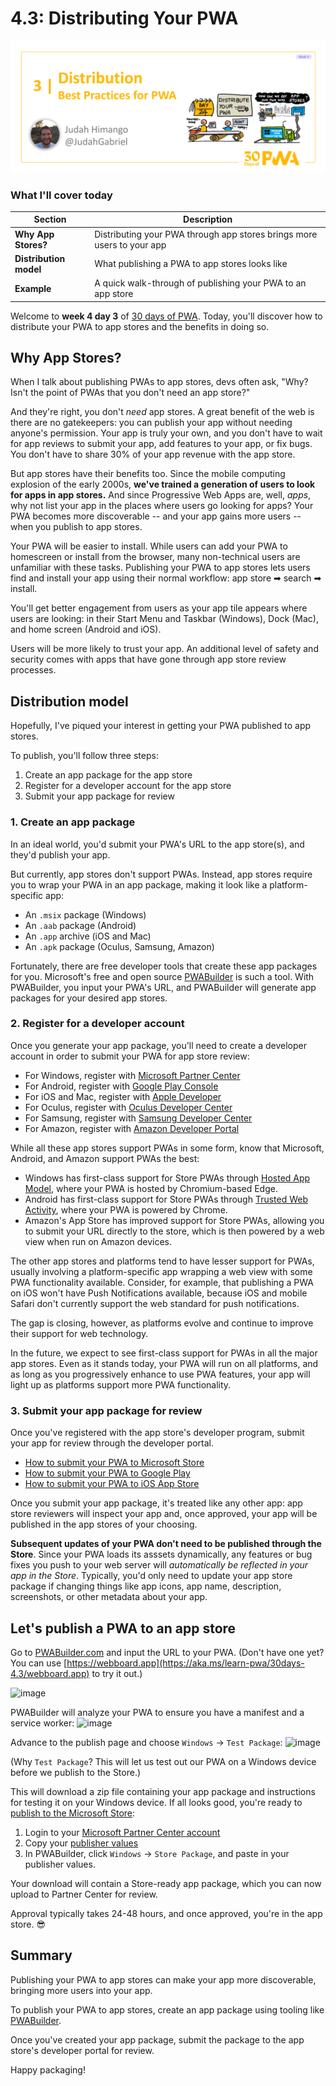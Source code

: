 # 4.3: Distributing Your PWA

![image of title and author.](_media/day3.png)

### What I'll cover today

| Section | Description |
| ------- | ----------- |
| **Why App Stores?** | Distributing your PWA through app stores brings more users to your app  |
| **Distribution model** | What publishing a PWA to app stores looks like |
| **Example** | A quick walk-through of publishing your PWA to an app store |

Welcome to **week 4 day 3** of [30 days of PWA](https://aka.ms/learn-pwa/30Days-blog). Today, you'll discover how to distribute your PWA to app stores and the benefits in doing so.

## Why App Stores?

When I talk about publishing PWAs to app stores, devs often ask, "Why? Isn't the point of PWAs that you don't need an app store?"

And they're right, you don't _need_ app stores. A great benefit of the web is there are no gatekeepers: you can publish your app without needing anyone's permission. Your app is truly your own, and you don't have to wait for app reviews to submit your app, add features to your app, or fix bugs. You don't have to share 30% of your app revenue with the app store.

But app stores have their benefits too. Since the mobile computing explosion of the early 2000s, **we've trained a generation of users to look for apps in app stores.** And since Progressive Web Apps are, well, _apps_, why not list your app in the places where users go looking for apps? Your PWA becomes more discoverable -- and your app gains more users -- when you publish to app stores. 

Your PWA will be easier to install. While users can add your PWA to homescreen or install from the browser, many non-technical users are unfamiliar with these tasks. Publishing your PWA to app stores lets users find and install your app using their normal workflow: app store ➡ search ➡ install. 

You'll get better engagement from users as your app tile appears where users are looking: in their Start Menu and Taskbar (Windows), Dock (Mac), and home screen (Android and iOS).

Users will be more likely to trust your app. An additional level of safety and security comes with apps that have gone through app store review processes.

## Distribution model

Hopefully, I've piqued your interest in getting your PWA published to app stores. 

To publish, you'll follow three steps:

1. Create an app package for the app store
2. Register for a developer account for the app store
3. Submit your app package for review

### 1. Create an app package

In an ideal world, you'd submit your PWA's URL to the app store(s), and they'd publish your app. 

But currently, app stores don't support PWAs. Instead, app stores require you to wrap your PWA in an app package, making it look like a platform-specific app:

- An `.msix` package (Windows)
- An `.aab` package (Android)
- An `.app` archive (iOS and Mac)
- An `.apk` package (Oculus, Samsung, Amazon)

Fortunately, there are free developer tools that create these app packages for you. Microsoft's free and open source [PWABuilder](https://aka.ms/learn-pwa/30days-4.3/pwabuilder.com) is such a tool. With PWABuilder, you input your PWA's URL, and PWABuilder will generate app packages for your desired app stores.

### 2. Register for a developer account

Once you generate your app package, you'll need to create a developer account in order to submit your PWA for app store review:

- For Windows, register with [Microsoft Partner Center](https://aka.ms/learn-pwa/30days-4.3/partner.microsoft.com)
- For Android, register with [Google Play Console](https://aka.ms/learn-pwa/30days-4.3/play.google.com/console/about)
- For iOS and Mac, register with [Apple Developer](https://aka.ms/learn-pwa/30days-4.3/developer.apple.com/account)
- For Oculus, register with [Oculus Developer Center](https://aka.ms/learn-pwa/30days-4.3/developer.oculus.com/documentation/web/pwa-submit-app)
- For Samsung, register with [Samsung Developer Center](hhttps://aka.ms/learn-pwa/30days-4.3/developer.samsung.com)
- For Amazon, register with [Amazon Developer Portal](https://aka.ms/learn-pwa/30days-4.3/developer.amazon.com/apps-and-games)

While all these app stores support PWAs in some form, know that Microsoft, Android, and Amazon support PWAs the best:

- Windows has first-class support for Store PWAs through [Hosted App Model](https://aka.ms/learn-pwa/30days-4.3/blogs.windows.com/windowsdeveloper/2020/03/19/hosted-app-model), where your PWA is hosted by Chromium-based Edge.
- Android has first-class support for Store PWAs through [Trusted Web Activity](https://aka.ms/learn-pwa/30days-4.3/developer.chrome.com/docs/android/trusted-web-activity), where your PWA is powered by Chrome.
- Amazon's App Store has improved support for Store PWAs, allowing you to submit your URL directly to the store, which is then powered by a web view when run on Amazon devices.

The other app stores and platforms tend to have lesser support for PWAs, usually involving a platform-specific app wrapping a web view with some PWA functionality available. Consider, for example, that publishing a PWA on iOS won't have Push Notifications available, because iOS and mobile Safari don't currently support the web standard for push notifications. 

The gap is closing, however, as platforms evolve and continue to improve their support for web technology. 

In the future, we expect to see first-class support for PWAs in all the major app stores. Even as it stands today, your PWA will run on all platforms, and as long as you progressively enhance to use PWA features, your app will light up as platforms support more PWA functionality.

### 3. Submit your app package for review

Once you've registered with the app store's developer program, submit your app for review through the developer portal.

- [How to submit your PWA to Microsoft Store](https://aka.ms/learn-pwa/30days-4.3/blog.pwabuilder.com/docs/windows-platform)
- [How to submit your PWA to Google Play](https://aka.ms/learn-pwa/30days-4.3/blog.pwabuilder.com/docs/android-platform)
- [How to submit your PWA to iOS App Store](https://aka.ms/learn-pwa/30days-4.3/blog.pwabuilder.com/docs/ios-platform)

Once you submit your app package, it's treated like any other app: app store reviewers will inspect your app and, once approved, your app will be published in the app stores of your choosing.

**Subsequent updates of your PWA don't need to be published through the Store**. Since your PWA loads its asssets dynamically, any features or bug fixes you push to your web server will _automatically be reflected in your app in the Store_. Typically, you'd only need to update your app store package if changing things like app icons, app name, description, screenshots, or other metadata about your app.

## Let's publish a PWA to an app store

Go to [PWABuilder.com](https://aka.ms/learn-pwa/30days-4.3/pwabuilder.com) and input the URL to your PWA. (Don't have one yet? You can use [https://webboard.app](https://aka.ms/learn-pwa/30days-4.3/webboard.app) to try it out.)

![image](https://user-images.githubusercontent.com/312936/156713422-7f970deb-ad7c-40ce-8375-384e41f2efc7.png)

PWABuilder will analyze your PWA to ensure you have a manifest and a service worker:
![image](https://user-images.githubusercontent.com/312936/156713592-74ed51c1-c736-4da7-9d66-762d1f671017.png)

Advance to the publish page and choose `Windows` -> `Test Package`:
![image](https://user-images.githubusercontent.com/312936/156716438-5780cdbc-d1d9-4ff0-8576-527f147a118f.png)

(Why `Test Package`? This will let us test out our PWA on a Windows device before we publish to the Store.)

This will download a zip file containing your app package and instructions for testing it on your Windows device. If all looks good, you're ready to [publish to the Microsoft Store](https://aka.ms/learn-pwa/30days-4.3/blog.pwabuilder.com/docs/publish-a-new-app-to-the-microsoft-store):

1. Login to your [Microsoft Partner Center account](https://aka.ms/learn-pwa/30days-4.3/partner.microsoft.com)
2. Copy your [publisher values](https://aka.ms/learn-pwa/30days-4.3/blog.pwabuilder.com/docs/finding-your-windows-publisher-info)
3. In PWABuilder, click `Windows` -> `Store Package`, and paste in your publisher values.

Your download will contain a Store-ready app package, which you can now upload to Partner Center for review. 

Approval typically takes 24-48 hours, and once approved, you're in the app store. 😎

## Summary

Publishing your PWA to app stores can make your app more discoverable, bringing more users into your app.

To publish your PWA to app stores, create an app package using tooling like [PWABuilder](https://aka.ms/learn-pwa/30days-4.3/pwabuilder.com).

Once you've created your app package, submit the package to the app store's developer portal for review.

Happy packaging! 
